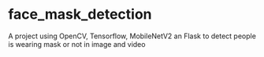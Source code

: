 # face_mask_detection
A project using OpenCV, Tensorflow, MobileNetV2 an Flask to detect people is wearing mask or not in image and video
